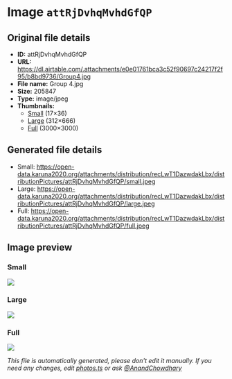 # Image `attRjDvhqMvhdGfQP`

## Original file details

- **ID:** attRjDvhqMvhdGfQP
- **URL:** https://dl.airtable.com/.attachments/e0e01761bca3c52f90697c24217f2f95/b8bd9736/Group4.jpg
- **File name:** Group 4.jpg
- **Size:** 205847
- **Type:** image/jpeg
- **Thumbnails:**
  - [Small](https://dl.airtable.com/.attachmentThumbnails/79cbd71bbe19c1954e148b3430d16bda/817452e4) (17×36)
  - [Large](https://dl.airtable.com/.attachmentThumbnails/eda032b977278b8354815ff0c191268e/187f552c) (312×666)
  - [Full](https://dl.airtable.com/.attachmentThumbnails/7723776805abe899177723d9350a7fc8/a3b87201) (3000×3000)

## Generated file details

- Small: https://open-data.karuna2020.org/attachments/distribution/recLwT1DazwdakLbx/distributionPictures/attRjDvhqMvhdGfQP/small.jpeg
- Large: https://open-data.karuna2020.org/attachments/distribution/recLwT1DazwdakLbx/distributionPictures/attRjDvhqMvhdGfQP/large.jpeg
- Full: https://open-data.karuna2020.org/attachments/distribution/recLwT1DazwdakLbx/distributionPictures/attRjDvhqMvhdGfQP/full.jpeg

## Image preview

### Small

![](https://open-data.karuna2020.org/attachments/distribution/recLwT1DazwdakLbx/distributionPictures/attRjDvhqMvhdGfQP/small.jpeg)

### Large

![](https://open-data.karuna2020.org/attachments/distribution/recLwT1DazwdakLbx/distributionPictures/attRjDvhqMvhdGfQP/large.jpeg)

### Full

![](https://open-data.karuna2020.org/attachments/distribution/recLwT1DazwdakLbx/distributionPictures/attRjDvhqMvhdGfQP/full.jpeg)

_This file is automatically generated, please don't edit it manually. If you need any changes, edit [photos.ts](/photos.ts) or ask [@AnandChowdhary](https://github.com/AnandChowdhary)_
